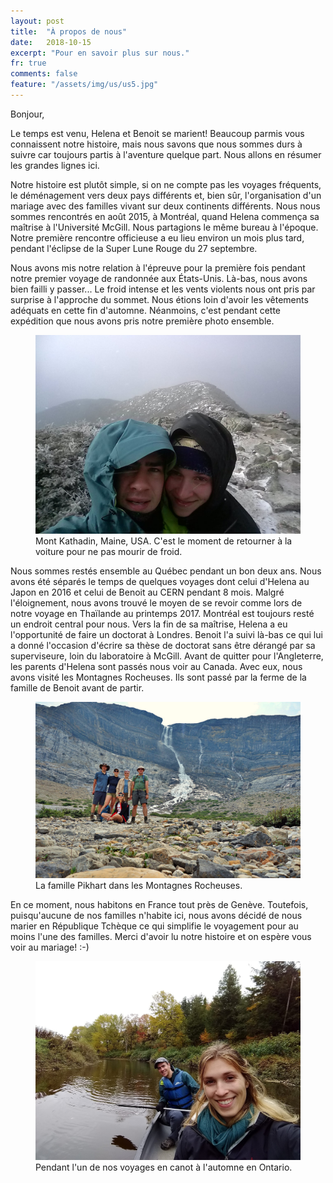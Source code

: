 ```yaml
---
layout: post
title:  "À propos de nous"
date:   2018-10-15
excerpt: "Pour en savoir plus sur nous."
fr: true
comments: false
feature: "/assets/img/us/us5.jpg"
---
```


Bonjour,

Le temps est venu, Helena et Benoit se marient! Beaucoup parmis vous connaissent
notre histoire, mais nous savons que nous sommes durs à suivre car toujours
partis à l'aventure quelque part. Nous allons en résumer les grandes lignes ici.

Notre histoire est plutôt simple, si on ne compte pas les voyages fréquents, le
déménagement vers deux pays différents et, bien sûr, l'organisation d'un mariage
avec des familles vivant sur deux continents différents. Nous nous sommes
rencontrés en août 2015, à Montréal, quand Helena commença sa maîtrise à
l'Université McGill. Nous partagions le même bureau à l'époque. Notre première
rencontre officieuse a eu lieu environ un mois plus tard, pendant l'éclipse de la
Super Lune Rouge du 27 septembre.

Nous avons mis notre relation à l'épreuve pour la première fois pendant notre
premier voyage de randonnée aux États-Unis. Là-bas, nous avons bien failli y
passer... Le froid intense et les vents violents nous ont pris par surprise à
l'approche du sommet. Nous étions loin d'avoir les vêtements adéquats en cette
fin d'automne. Néanmoins, c'est pendant cette expédition que nous avons pris
notre première photo ensemble.

<figure><img src="/assets/img/posts/can1.jpg"> <figcaption>Mont Kathadin, Maine,
USA. C'est le moment de retourner à la voiture pour ne pas mourir de
froid.</figcaption> </figure>

Nous sommes restés ensemble au Québec pendant un bon deux ans. Nous avons été
séparés le temps de quelques voyages dont celui d'Helena au Japon en 2016 et
celui de Benoit au CERN pendant 8 mois. Malgré l'éloignement, nous avons trouvé le
moyen de se revoir comme lors de notre voyage en Thaïlande au printemps 2017. Montréal est toujours resté un endroit central pour nous. Vers la fin de
sa maîtrise, Helena a eu l'opportunité de faire un doctorat à
Londres. Benoit l'a suivi là-bas ce qui lui a donné l'occasion d'écrire sa thèse
de doctorat sans être dérangé par sa superviseure, loin du laboratoire à
McGill. Avant de quitter pour l'Angleterre, les parents d'Helena sont passés nous
voir au Canada. Avec eux, nous avons visité les Montagnes Rocheuses. Ils sont
passé par la ferme de la famille de Benoit avant de partir.

<figure><img src="/assets/img/posts/can5.jpg"> <figcaption>La famille Pikhart
dans les Montagnes Rocheuses.</figcaption> </figure>

En ce moment, nous habitons en France tout près de Genève. Toutefois,
puisqu'aucune de nos familles n'habite ici, nous avons décidé de nous marier en
République Tchèque ce qui simplifie le voyagement pour au moins l'une des
familles. Merci d'avoir lu notre histoire et on espère vous voir au mariage! :-)

<figure><img src="/assets/img/posts/can2.jpg"> <figcaption>Pendant l'un de nos
voyages en canot à l'automne en Ontario.</figcaption> </figure>







